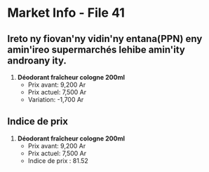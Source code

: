 # Market Info - File 41

## Ireto ny fiovan'ny vidin'ny entana(PPN) eny amin'ireo supermarchés lehibe amin'ity androany ity.

1. **Déodorant fraîcheur cologne 200ml**
   - Prix avant: 9,200 Ar
   - Prix actuel: 7,500 Ar
   - Variation: -1,700 Ar



## Indice de prix

1. **Déodorant fraîcheur cologne 200ml**
   - Prix avant: 9,200 Ar
   - Prix actuel: 7,500 Ar
   - Indice de prix : 81.52

